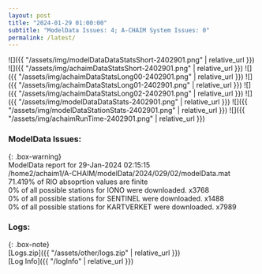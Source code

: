 ```yaml
---
layout: post
title: "2024-01-29 01:00:00"
subtitle: "ModelData Issues: 4; A-CHAIM System Issues: 0"
permalink: /latest/
---
```


![]({{ "/assets/img/modelDataDataStatsShort-2402901.png" | relative_url }})
![]({{ "/assets/img/achaimDataStatsShort-2402901.png" | relative_url }})
![]({{ "/assets/img/achaimDataStatsLong00-2402901.png" | relative_url }})
![]({{ "/assets/img/achaimDataStatsLong01-2402901.png" | relative_url }})
![]({{ "/assets/img/achaimDataStatsLong02-2402901.png" | relative_url }})
![]({{ "/assets/img/modelDataDataStats-2402901.png" | relative_url }})
![]({{ "/assets/img/modelDataStationStats-2402901.png" | relative_url }})
![]({{ "/assets/img/achaimRunTime-2402901.png" | relative_url }})


### ModelData Issues:  
  
{: .box-warning}  
 ModelData report for 29-Jan-2024 02:15:15   
 /home2/achaim1/A-CHAIM/modelData/2024/029/02/modelData.mat   
 71.419% of RIO absoprtion values are finite   
 0% of all possible stations for IONO were downloaded. x3768   
 0% of all possible stations for SENTINEL were downloaded. x1488   
 0% of all possible stations for KARTVERKET were downloaded. x7989   
  


### Logs:  
  
{: .box-note}  
[Logs.zip]({{ "/assets/other/logs.zip" | relative_url }})  
[Log Info]({{ "/logInfo" | relative_url }})  
